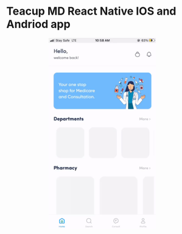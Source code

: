 # Teacup MD React Native IOS and Andriod app

<p align="center">
<img src="/.github/images/teacup.gif" height="500" />
</p>
